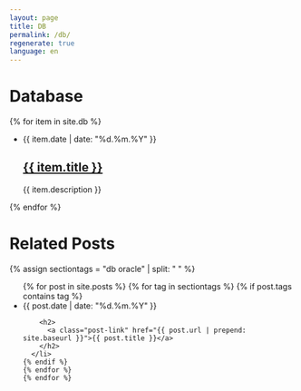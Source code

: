 ```yaml
---
layout: page
title: DB
permalink: /db/
regenerate: true
language: en
---
```


# Database

{% for item in site.db %}
<ul class="post-list">
  <li>
    <span class="post-meta">{{ item.date | date: "%d.%m.%Y" }}</span>
    <h2>
       <a class="post-link" href="{{ item.url | prepend: site.baseurl }}">{{ item.title }}</a>
    </h2> {{ item.description }}
  </li>
</ul>
{% endfor %}


# Related Posts

{% assign sectiontags = "db oracle" | split: " " %}
  <ul class="post-list">
    {% for post in site.posts %}
    {% for tag in sectiontags %}
    {% if post.tags contains tag %}
      <li>
        <span class="post-meta">{{ post.date | date: "%d.%m.%Y" }}</span>

        <h2>
          <a class="post-link" href="{{ post.url | prepend: site.baseurl }}">{{ post.title }}</a>
        </h2>
      </li>
    {% endif %}
    {% endfor %} 
    {% endfor %}
  </ul>

